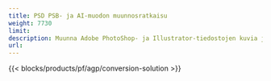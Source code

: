 ```yaml
---
title: PSD PSB- ja AI-muodon muunnosratkaisu
weight: 7730
limit: 
description: Muunna Adobe PhotoShop- ja Illustrator-tiedostojen kuvia ja muita muotoja
url: 
---
```


{{< blocks/products/pf/agp/conversion-solution >}} 
